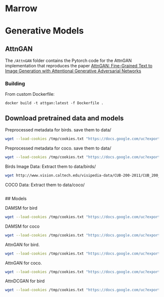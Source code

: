 # Marrow


# Generative Models

## AttnGAN

The `/AttnGAN` folder contains the Pytorch code for the AttnGAN implementation that reproduces the paper [AttnGAN: Fine-Grained Text to Image Generation with Attentional Generative Adversarial Networks](https://arxiv.org/pdf/1711.10485.pdf)

### Building

From custom Dockerfile:

```
docker build -t attgan:latest -f Dockerfile .
```


## Download pretrained data and models

Preprocessed metadata for birds. save them to data/
```sh
wget --load-cookies /tmp/cookies.txt "https://docs.google.com/uc?export=download&confirm=$(wget --quiet --save-cookies /tmp/cookies.txt --keep-session-cookies --no-check-certificate 'https://docs.google.com/uc?export=download&id=1O_LtUP9sch09QH3s_EBAgLEctBQ5JBSJ' -O- | sed -rn 's/.*confirm=([0-9A-Za-z_]+).*/\1\n/p')&id=1O_LtUP9sch09QH3s_EBAgLEctBQ5JBSJ" -O birds.zip && rm -rf /tmp/cookies.txt
```

Preprocessed metadata for coco. save them to data/
```sh
wget --load-cookies /tmp/cookies.txt "https://docs.google.com/uc?export=download&confirm=$(wget --quiet --save-cookies /tmp/cookies.txt --keep-session-cookies --no-check-certificate 'https://docs.google.com/uc?export=download&id=1rSnbIGNDGZeHlsUlLdahj0RJ9oo6lgH9' -O- | sed -rn 's/.*confirm=([0-9A-Za-z_]+).*/\1\n/p')&id=1rSnbIGNDGZeHlsUlLdahj0RJ9oo6lgH9" -O coco.zip && rm -rf /tmp/cookies.txt
```

Birds Image Data: Extract them to data/birds/
```sh
wget http://www.vision.caltech.edu/visipedia-data/CUB-200-2011/CUB_200_2011.tgz
```

COCO Data: Extract them to data/coco/
```sh

```

## Models

DAMSM for bird
```sh
wget --load-cookies /tmp/cookies.txt "https://docs.google.com/uc?export=download&confirm=$(wget --quiet --save-cookies /tmp/cookies.txt --keep-session-cookies --no-check-certificate 'https://docs.google.com/uc?export=download&id=1GNUKjVeyWYBJ8hEU-yrfYQpDOkxEyP3V' -O- | sed -rn 's/.*confirm=([0-9A-Za-z_]+).*/\1\n/p')&id=1GNUKjVeyWYBJ8hEU-yrfYQpDOkxEyP3V" -O bird.zip && rm -rf /tmp/cookies.txt
```

DAMSM for coco
```sh
wget --load-cookies /tmp/cookies.txt "https://docs.google.com/uc?export=download&confirm=$(wget --quiet --save-cookies /tmp/cookies.txt --keep-session-cookies --no-check-certificate 'https://docs.google.com/uc?export=download&id=1zIrXCE9F6yfbEJIbNP5-YrEe2pZcPSGJ' -O- | sed -rn 's/.*confirm=([0-9A-Za-z_]+).*/\1\n/p')&id=1zIrXCE9F6yfbEJIbNP5-YrEe2pZcPSGJ" -O coco.zip && rm -rf /tmp/cookies.txt
```

AttnGAN for bird. 
```sh
wget --load-cookies /tmp/cookies.txt "https://docs.google.com/uc?export=download&confirm=$(wget --quiet --save-cookies /tmp/cookies.txt --keep-session-cookies --no-check-certificate 'https://docs.google.com/uc?export=download&id=1lqNG75suOuR_8gjoEPYNp8VyT_ufPPig' -O- | sed -rn 's/.*confirm=([0-9A-Za-z_]+).*/\1\n/p')&id=1lqNG75suOuR_8gjoEPYNp8VyT_ufPPig" -O bird_AttnGAN2.pth && rm -rf /tmp/cookies.txt
```

AttnGAN for coco. 
```sh
wget --load-cookies /tmp/cookies.txt "https://docs.google.com/uc?export=download&confirm=$(wget --quiet --save-cookies /tmp/cookies.txt --keep-session-cookies --no-check-certificate 'https://docs.google.com/uc?export=download&id=1i9Xkg9nU74RAvkcqKE-rJYhjvzKAMnCi' -O- | sed -rn 's/.*confirm=([0-9A-Za-z_]+).*/\1\n/p')&id=1i9Xkg9nU74RAvkcqKE-rJYhjvzKAMnCi" -O coco_AttnGAN2.pth && rm -rf /tmp/cookies.txt
```

AttnDCGAN for bird
```sh
wget --load-cookies /tmp/cookies.txt "https://docs.google.com/uc?export=download&confirm=$(wget --quiet --save-cookies /tmp/cookies.txt --keep-session-cookies --no-check-certificate 'https://docs.google.com/uc?export=download&id=19TG0JUoXurxsmZLaJ82Yo6O0UJ6aDBpg' -O- | sed -rn 's/.*confirm=([0-9A-Za-z_]+).*/\1\n/p')&id=19TG0JUoXurxsmZLaJ82Yo6O0UJ6aDBpg" -O bird_AttnDCGAN2.pth && rm -rf /tmp/cookies.txt
```
